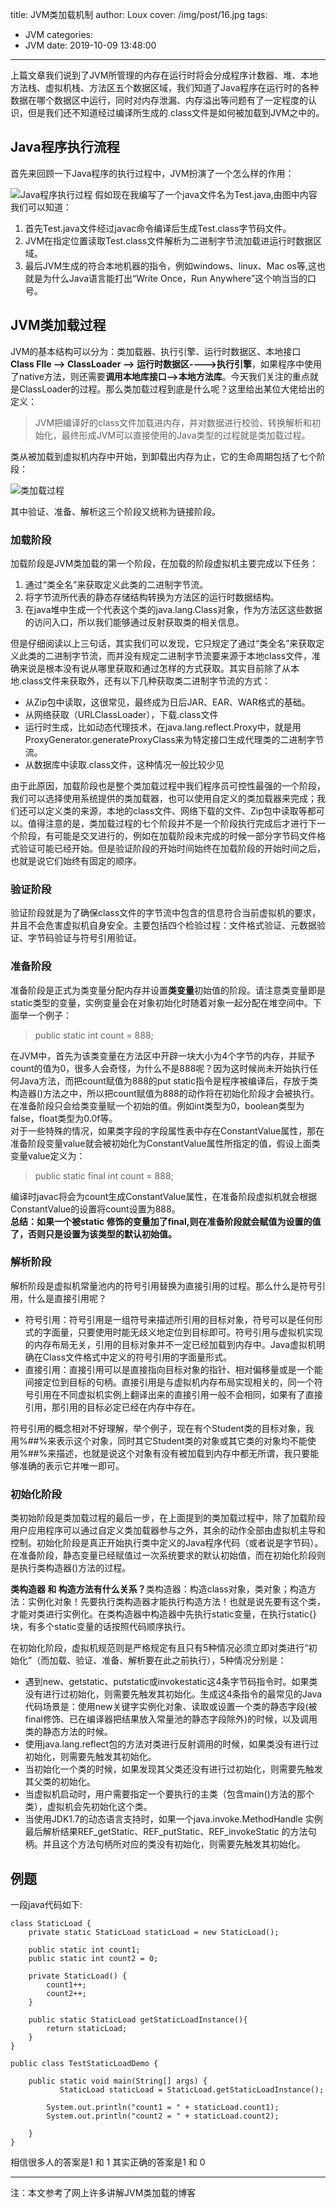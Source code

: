 title: JVM类加载机制
author: Loux
cover: /img/post/16.jpg
tags:
  - JVM
categories:
  - JVM
date: 2019-10-09 13:48:00
---
上篇文章我们说到了JVM所管理的内存在运行时将会分成程序计数器、堆、本地方法栈、虚拟机栈、方法区五个数据区域，我们知道了Java程序在运行时的各种数据在哪个数据区中运行，同时对内存泄漏、内存溢出等问题有了一定程度的认识，但是我们还不知道经过编译所生成的.class文件是如何被加载到JVM之中的。
## Java程序执行流程
首先来回顾一下Java程序的执行过程中，JVM扮演了一个怎么样的作用：

![Java程序执行过程](/images/pasted-24.png)
假如现在我编写了一个java文件名为Test.java,由图中内容我们可以知道：
1. 首先Test.java文件经过javac命令编译后生成Test.class字节码文件。
2. JVM在指定位置读取Test.class文件解析为二进制字节流加载进运行时数据区域。
3. 最后JVM生成的符合本地机器的指令，例如windows、linux、Mac os等,这也就是为什么Java语言能打出“Write Once，Run Anywhere”这个响当当的口号。

## JVM类加载过程
JVM的基本结构可以分为：类加载器、执行引擎、运行时数据区、本地接口  
<b>Class FIle —> ClassLoader —> 运行时数据区---->执行引擎</b>，如果程序中使用了native方法，则还需要<b>调用本地库接口—>本地方法库</b>。今天我们关注的重点就是ClassLoader的过程。那么类加载过程到底是什么呢？这里给出某位大佬给出的定义：
> JVM把编译好的class文件加载进内存，并对数据进行校验、转换解析和初始化，最终形成JVM可以直接使用的Java类型的过程就是类加载过程。  

类从被加载到虚拟机内存中开始，到卸载出内存为止，它的生命周期包括了七个阶段：

![类加载过程](/images/pasted-25.png)

其中验证、准备、解析这三个阶段又统称为链接阶段。  
### 加载阶段
加载阶段是JVM类加载的第一个阶段，在加载的阶段虚拟机主要完成以下任务：
1. 通过“类全名”来获取定义此类的二进制字节流。
2. 将字节流所代表的静态存储结构转换为方法区的运行时数据结构。
3. 在java堆中生成一个代表这个类的java.lang.Class对象，作为方法区这些数据的访问入口，所以我们能够通过反射获取类的相关信息。  

但是仔细阅读以上三句话，其实我们可以发现，它只规定了通过“类全名”来获取定义此类的二进制字节流，而并没有规定二进制字节流要来源于本地class文件，准确来说是根本没有说从哪里获取和通过怎样的方式获取。其实目前除了从本地.class文件来获取外，还有以下几种获取类二进制字节流的方式：
* 从Zip包中读取，这很常见，最终成为日后JAR、EAR、WAR格式的基础。
* 从网络获取（URLClassLoader），下载.class文件
* 运行时生成，比如动态代理技术，在java.lang.reflect.Proxy中，就是用ProxyGenerator.generateProxyClass来为特定接口生成代理类的二进制字节流。
* 从数据库中读取.class文件，这种情况一般比较少见  

由于此原因，加载阶段也是整个类加载过程中我们程序员可控性最强的一个阶段，我们可以选择使用系统提供的类加载器，也可以使用自定义的类加载器来完成；我们还可以定义类的来源，本地的class文件、网络下载的文件、Zip包中读取等都可以。值得注意的是，类加载过程的七个阶段并不是一个阶段执行完成后才进行下一个阶段，有可能是交叉进行的，例如在加载阶段未完成的时候一部分字节码文件格式验证可能已经开始。但是验证阶段的开始时间始终在加载阶段的开始时间之后，也就是说它们始终有固定的顺序。  

### 验证阶段
验证阶段就是为了确保class文件的字节流中包含的信息符合当前虚拟机的要求，并且不会危害虚拟机自身安全。主要包括四个检验过程：文件格式验证、元数据验证、字节码验证与符号引用验证。  

### 准备阶段
准备阶段是正式为类变量分配内存并设置<b>类变量</b>初始值的阶段。请注意类变量即是static类型的变量，实例变量会在对象初始化时随着对象一起分配在堆空间中。下面举一个例子：
> public static int count = 888;  

在JVM中，首先为该类变量在方法区中开辟一块大小为4个字节的内存，并赋予count的值为0，很多人会奇怪，为什么不是888呢？因为这时候尚未开始执行任何Java方法，而把count赋值为888的put static指令是程序被编译后，存放于类构造器()方法之中，所以把count赋值为888的动作将在初始化阶段才会被执行。在准备阶段只会给类变量赋一个初始的值。例如int类型为0，boolean类型为false，float类型为0.0f等。  
对于一些特殊的情况，如果类字段的字段属性表中存在ConstantValue属性，那在准备阶段变量value就会被初始化为ConstantValue属性所指定的值，假设上面类变量value定义为：  
> public static final int count = 888;

编译时javac将会为count生成ConstantValue属性，在准备阶段虚拟机就会根据ConstantValue的设置将count设置为888。  
<b>总结：如果一个被static 修饰的变量加了final,则在准备阶段就会赋值为设置的值了，否则只是设置为该类型的默认初始值。</b>  
### 解析阶段
解析阶段是虚拟机常量池内的符号引用替换为直接引用的过程。那么什么是符号引用，什么是直接引用呢？  

* 符号引用：符号引用是一组符号来描述所引用的目标对象，符号可以是任何形式的字面量，只要使用时能无歧义地定位到目标即可。符号引用与虚拟机实现的内存布局无关，引用的目标对象并不一定已经加载到内存中。Java虚拟机明确在Class文件格式中定义的符号引用的字面量形式。
* 直接引用：直接引用可以是直接指向目标对象的指针、相对偏移量或是一个能间接定位到目标的句柄。直接引用是与虚拟机内存布局实现相关的，同一个符号引用在不同虚拟机实例上翻译出来的直接引用一般不会相同，如果有了直接引用，那引用的目标必定已经在内存中存在。  

符号引用的概念相对不好理解，举个例子，现在有个Student类的目标对象，我用%##%来表示这个对象，同时其它Student类的对象或其它类的对象均不能使用%##%来描述，也就是说这个对象有没有被加载到内存中都无所谓，我只要能够准确的表示它并唯一即可。  
### 初始化阶段
类初始阶段是类加载过程的最后一步，在上面提到的类加载过程中，除了加载阶段用户应用程序可以通过自定义类加载器参与之外，其余的动作全部由虚拟机主导和控制。初始化阶段是真正开始执行类中定义的Java程序代码（或者说是字节码）。在准备阶段，静态变量已经赋值过一次系统要求的默认初始值，而在初始化阶段则是执行类构造器<clinit>()方法的过程。  
  
<b>类构造器 和 构造方法有什么关系？</b>类构造器：构造class对象，类对象；构造方法：实例化对象！先要执行类构造器才能执行构造方法！也就是说先要有这个类，才能对类进行实例化。在类构造器中构造器中先执行static变量，在执行static{}块，有多个static变量的话按照代码顺序执行。  

在初始化阶段，虚拟机规范则是严格规定有且只有5种情况必须立即对类进行“初始化”（而加载、验证、准备、解析要在此之前执行），5种情况分别是：
* 遇到new、getstatic、putstatic或invokestatic这4条字节码指令时。如果类没有进行过初始化，则需要先触发其初始化。生成这4条指令的最常见的Java代码场景是：使用new关键字实例化对象、读取或设置一个类的静态字段(被final修饰、已在编译器把结果放入常量池的静态字段除外)的时候，以及调用类的静态方法的时候。
* 使用java.lang.reflect包的方法对类进行反射调用的时候，如果类没有进行过初始化，则需要先触发其初始化。
* 当初始化一个类的时候，如果发现其父类还没有进行过初始化，则需要先触发其父类的初始化。
* 当虚拟机启动时，用户需要指定一个要执行的主类（包含main()方法的那个类），虚拟机会先初始化这个类。
* 当使用JDK1.7的动态语言支持时，如果一个java.invoke.MethodHandle 实例最后解析结果REF_getStatic、REF_putStatic、REF_invokeStatic 的方法句柄。并且这个方法句柄所对应的类没有初始化，则需要先触发其初始化。

## 例题
一段java代码如下:  
```code
class StaticLoad {
	private static StaticLoad staticLoad = new StaticLoad();

	public static int count1;
	public static int count2 = 0;

	private StaticLoad() {
		count1++;
		count2++;
	}

	public static StaticLoad getStaticLoadInstance(){
		return staticLoad;
	}
}

public class TestStaticLoadDemo {

    public static void main(String[] args) {
		   StaticLoad staticLoad = StaticLoad.getStaticLoadInstance();

        System.out.println("count1 = " + staticLoad.count1);
        System.out.println("count2 = " + staticLoad.count2);                         

	}
}
```
相信很多人的答案是1 和 1
其实正确的答案是1 和 0  

--- 
注：本文参考了网上许多讲解JVM类加载的博客






